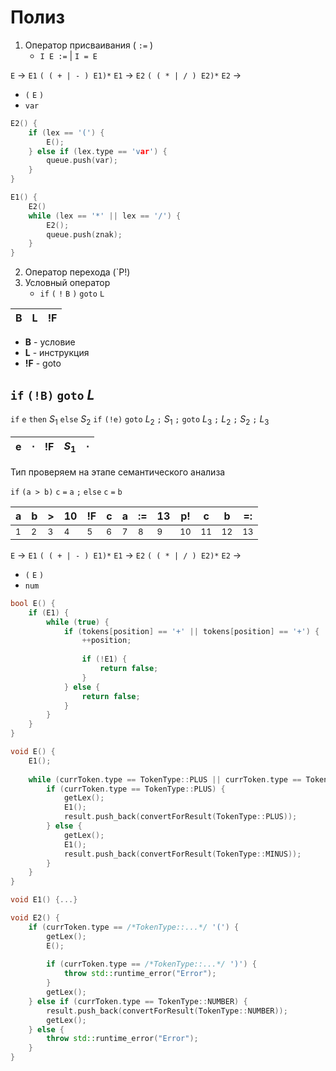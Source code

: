 # Полиз
1) Оператор присваивания ( `:=` )
	- `I E :=` | `I = E`

`E` $\rightarrow$ `E1` `( ( + | - ) E1)*`
`E1` $\rightarrow$ `E2` `( ( * | / ) E2)*`
`E2` $\rightarrow$
- `(` `E` `)`
- `var`
```cpp
E2() {
	if (lex == '(') {
		E();
	} else if (lex.type == 'var') {
		queue.push(var);
	}
}

E1() {
	E2()
	while (lex == '*' || lex == '/') {
		E2();
		queue.push(znak);
	}
}
```

2) Оператор перехода (`P!)
3) Условный оператор
	- `if` `(` `!` `B` `)` `goto` `L`

| B   | L   | !F  |
| --- | --- | --- |
- **B** - условие
- **L** - инструкция
- **!F** - goto


`if` `(!B)` `goto` $L$
--------------------------
`if` `e` `then` $S_1$ `else` $S_2$
`if` `(!e)` `goto` $L_2$ `;` $S_1$ `;` `goto` $L_3$ `;` $L_2$ `;` $S_2$ `;` $L_3$


| e   | $\cdot$ | !F  | $S_1$ | $\cdot$ |
| --- | ------- | --- | ----- | ------- |

Тип проверяем на этапе семантического анализа

`if` `(a > b)` `c` `=` `a` `;` `else` `c` `=` `b`

| a    | b    | >    | 10   | !F   | c    | a    | :=   | 13   | p!      | c       | b       | =:      |
| ---- | ---- | ---- | ---- | ---- | ---- | ---- | ---- | ---- | ------- | ------- | ------- | ------- |
| $_1$ | $_2$ | $_3$ | $_4$ | $_5$ | $_6$ | $_7$ | $_8$ | $_9$ | $_{10}$ | $_{11}$ | $_{12}$ | $_{13}$ |


`E` $\rightarrow$ `E1` `( ( + | - ) E1)*`
`E1` $\rightarrow$ `E2` `( ( * | / ) E2)*`
`E2` $\rightarrow$
- `(` `E` `)`
- `num`

```cpp
bool E() {
	if (E1) {
		while (true) {
			if (tokens[position] == '+' || tokens[position] == '+') {
				++position;
				
				if (!E1) {
					return false;
				}
			} else {
				return false;
			}
		}
	}
}
```

```cpp
void E() {
	E1();
	
	while (currToken.type == TokenType::PLUS || currToken.type == TokenType::MINUS) {
		if (currToken.type == TokenType::PLUS) {
			getLex();
			E1();
			result.push_back(convertForResult(TokenType::PLUS));
		} else {
			getLex();
			E1();
			result.push_back(convertForResult(TokenType::MINUS));
		}
	}
}

void E1() {...}

void E2() {
	if (currToken.type == /*TokenType::...*/ '(') {
		getLex();
		E();
		
		if (currToken.type == /*TokenType::...*/ ')') {
			throw std::runtime_error("Error");
		}
		getLex();
	} else if (currToken.type == TokenType::NUMBER) {
		result.push_back(convertForResult(TokenType::NUMBER));
		getLex();
	} else {
		throw std::runtime_error("Error");
	}
}
```

